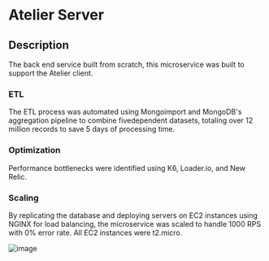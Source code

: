 # Atelier Server

## Description

The back end service built from scratch, this microservice was built to support the Atelier client. 


### ETL

The ETL process was automated using Mongoimport and MongoDB's aggregation pipeline to combine fivedependent datasets, totaling over 12 million records to save 5 days of processing time.


### Optimization

Performance bottlenecks were identified using K6, Loader.io, and New Relic.


### Scaling

By replicating the database and deploying servers on EC2 instances using NGINX for load balancing, the microservice was scaled to handle 1000 RPS with 0% error rate. All EC2 instances were t2.micro.

![image](https://user-images.githubusercontent.com/82406930/158325816-9227e3e9-6de9-4220-8433-219ebecdc2a5.png)




